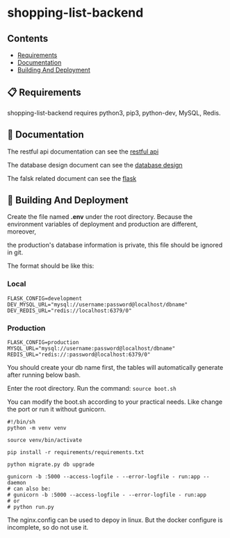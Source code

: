 # shopping-list-backend

## Contents

- [Requirements](#-requirements)
- [Documentation](#-documentation)
- [Building And Deployment](#-building-and-deployment)

## 📋 Requirements

shopping-list-backend requires python3, pip3, python-dev, MySQL, Redis.

## 📖 Documentation

The restful api documentation can see the [restful api](https://github.com/yanzewei/shopping-list-backend/blob/master/documents/RESTFUL_API.md)

The database design document can see the [database design](https://github.com/yanzewei/shopping-list-backend/blob/master/documents/DATABASE_DESIGN.md)

The falsk related document can see the [flask](https://github.com/yanzewei/shopping-list-backend/blob/master/documents/FLASK.md)

## 🎉 Building And Deployment

Create the file named **.env** under the root directory. Because the environment variables of deployment and production are different, moreover,

the production's database information is private, this file should be ignored in git.

The format should be like this:

### Local
```
FLASK_CONFIG=development
DEV_MYSQL_URL="mysql://username:password@localhost/dbname"
DEV_REDIS_URL="redis://localhost:6379/0"
```

### Production
```
FLASK_CONFIG=production
MYSQL_URL="mysql://username:password@localhost/dbname"
REDIS_URL="redis://:password@localhost:6379/0"
```
You should create your db name first, the tables will automatically generate after running below bash.

Enter the root directory. Run the command: `source boot.sh`

You can modify the boot.sh according to your practical needs. Like change the port or run it without gunicorn.
```
#!/bin/sh
python -m venv venv

source venv/bin/activate

pip install -r requirements/requirements.txt

python migrate.py db upgrade

gunicorn -b :5000 --access-logfile - --error-logfile - run:app --daemon
# can also be:
# gunicorn -b :5000 --access-logfile - --error-logfile - run:app
# or
# python run.py
```

The nginx.config can be used to depoy in linux. But the docker configure is incomplete, so do not use it.
